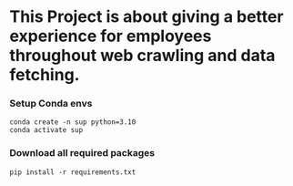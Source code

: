 # This Project is about giving a better experience for employees throughout web crawling and data fetching.

### Setup Conda envs
```
conda create -n sup python=3.10
conda activate sup
```

### Download all required packages
```
pip install -r requirements.txt
```